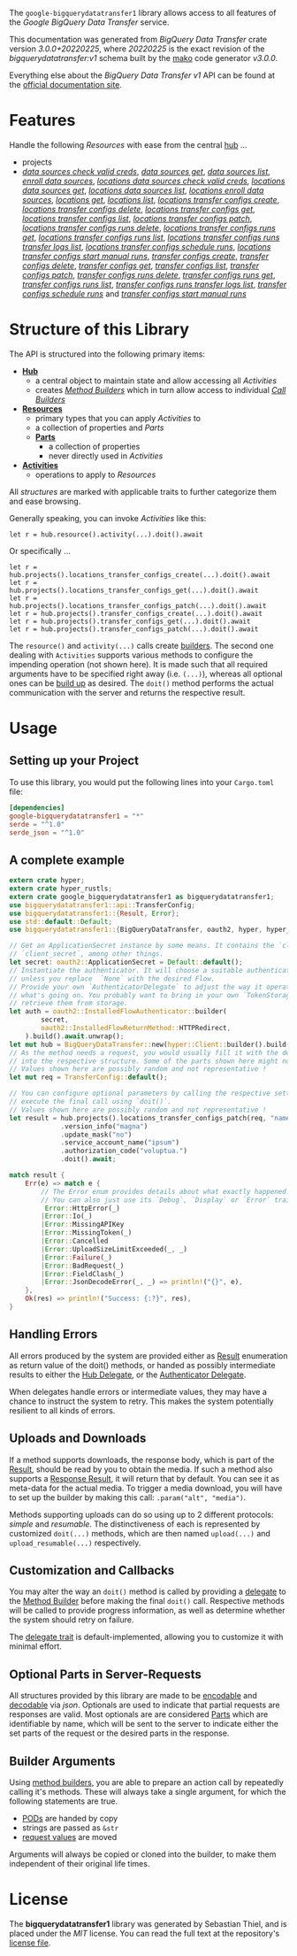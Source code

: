 <!---
DO NOT EDIT !
This file was generated automatically from 'src/mako/api/README.md.mako'
DO NOT EDIT !
-->
The `google-bigquerydatatransfer1` library allows access to all features of the *Google BigQuery Data Transfer* service.

This documentation was generated from *BigQuery Data Transfer* crate version *3.0.0+20220225*, where *20220225* is the exact revision of the *bigquerydatatransfer:v1* schema built by the [mako](http://www.makotemplates.org/) code generator *v3.0.0*.

Everything else about the *BigQuery Data Transfer* *v1* API can be found at the
[official documentation site](https://cloud.google.com/bigquery-transfer/).
# Features

Handle the following *Resources* with ease from the central [hub](https://docs.rs/google-bigquerydatatransfer1/3.0.0+20220225/google_bigquerydatatransfer1/BigQueryDataTransfer) ... 

* projects
 * [*data sources check valid creds*](https://docs.rs/google-bigquerydatatransfer1/3.0.0+20220225/google_bigquerydatatransfer1/api::ProjectDataSourceCheckValidCredCall), [*data sources get*](https://docs.rs/google-bigquerydatatransfer1/3.0.0+20220225/google_bigquerydatatransfer1/api::ProjectDataSourceGetCall), [*data sources list*](https://docs.rs/google-bigquerydatatransfer1/3.0.0+20220225/google_bigquerydatatransfer1/api::ProjectDataSourceListCall), [*enroll data sources*](https://docs.rs/google-bigquerydatatransfer1/3.0.0+20220225/google_bigquerydatatransfer1/api::ProjectEnrollDataSourceCall), [*locations data sources check valid creds*](https://docs.rs/google-bigquerydatatransfer1/3.0.0+20220225/google_bigquerydatatransfer1/api::ProjectLocationDataSourceCheckValidCredCall), [*locations data sources get*](https://docs.rs/google-bigquerydatatransfer1/3.0.0+20220225/google_bigquerydatatransfer1/api::ProjectLocationDataSourceGetCall), [*locations data sources list*](https://docs.rs/google-bigquerydatatransfer1/3.0.0+20220225/google_bigquerydatatransfer1/api::ProjectLocationDataSourceListCall), [*locations enroll data sources*](https://docs.rs/google-bigquerydatatransfer1/3.0.0+20220225/google_bigquerydatatransfer1/api::ProjectLocationEnrollDataSourceCall), [*locations get*](https://docs.rs/google-bigquerydatatransfer1/3.0.0+20220225/google_bigquerydatatransfer1/api::ProjectLocationGetCall), [*locations list*](https://docs.rs/google-bigquerydatatransfer1/3.0.0+20220225/google_bigquerydatatransfer1/api::ProjectLocationListCall), [*locations transfer configs create*](https://docs.rs/google-bigquerydatatransfer1/3.0.0+20220225/google_bigquerydatatransfer1/api::ProjectLocationTransferConfigCreateCall), [*locations transfer configs delete*](https://docs.rs/google-bigquerydatatransfer1/3.0.0+20220225/google_bigquerydatatransfer1/api::ProjectLocationTransferConfigDeleteCall), [*locations transfer configs get*](https://docs.rs/google-bigquerydatatransfer1/3.0.0+20220225/google_bigquerydatatransfer1/api::ProjectLocationTransferConfigGetCall), [*locations transfer configs list*](https://docs.rs/google-bigquerydatatransfer1/3.0.0+20220225/google_bigquerydatatransfer1/api::ProjectLocationTransferConfigListCall), [*locations transfer configs patch*](https://docs.rs/google-bigquerydatatransfer1/3.0.0+20220225/google_bigquerydatatransfer1/api::ProjectLocationTransferConfigPatchCall), [*locations transfer configs runs delete*](https://docs.rs/google-bigquerydatatransfer1/3.0.0+20220225/google_bigquerydatatransfer1/api::ProjectLocationTransferConfigRunDeleteCall), [*locations transfer configs runs get*](https://docs.rs/google-bigquerydatatransfer1/3.0.0+20220225/google_bigquerydatatransfer1/api::ProjectLocationTransferConfigRunGetCall), [*locations transfer configs runs list*](https://docs.rs/google-bigquerydatatransfer1/3.0.0+20220225/google_bigquerydatatransfer1/api::ProjectLocationTransferConfigRunListCall), [*locations transfer configs runs transfer logs list*](https://docs.rs/google-bigquerydatatransfer1/3.0.0+20220225/google_bigquerydatatransfer1/api::ProjectLocationTransferConfigRunTransferLogListCall), [*locations transfer configs schedule runs*](https://docs.rs/google-bigquerydatatransfer1/3.0.0+20220225/google_bigquerydatatransfer1/api::ProjectLocationTransferConfigScheduleRunCall), [*locations transfer configs start manual runs*](https://docs.rs/google-bigquerydatatransfer1/3.0.0+20220225/google_bigquerydatatransfer1/api::ProjectLocationTransferConfigStartManualRunCall), [*transfer configs create*](https://docs.rs/google-bigquerydatatransfer1/3.0.0+20220225/google_bigquerydatatransfer1/api::ProjectTransferConfigCreateCall), [*transfer configs delete*](https://docs.rs/google-bigquerydatatransfer1/3.0.0+20220225/google_bigquerydatatransfer1/api::ProjectTransferConfigDeleteCall), [*transfer configs get*](https://docs.rs/google-bigquerydatatransfer1/3.0.0+20220225/google_bigquerydatatransfer1/api::ProjectTransferConfigGetCall), [*transfer configs list*](https://docs.rs/google-bigquerydatatransfer1/3.0.0+20220225/google_bigquerydatatransfer1/api::ProjectTransferConfigListCall), [*transfer configs patch*](https://docs.rs/google-bigquerydatatransfer1/3.0.0+20220225/google_bigquerydatatransfer1/api::ProjectTransferConfigPatchCall), [*transfer configs runs delete*](https://docs.rs/google-bigquerydatatransfer1/3.0.0+20220225/google_bigquerydatatransfer1/api::ProjectTransferConfigRunDeleteCall), [*transfer configs runs get*](https://docs.rs/google-bigquerydatatransfer1/3.0.0+20220225/google_bigquerydatatransfer1/api::ProjectTransferConfigRunGetCall), [*transfer configs runs list*](https://docs.rs/google-bigquerydatatransfer1/3.0.0+20220225/google_bigquerydatatransfer1/api::ProjectTransferConfigRunListCall), [*transfer configs runs transfer logs list*](https://docs.rs/google-bigquerydatatransfer1/3.0.0+20220225/google_bigquerydatatransfer1/api::ProjectTransferConfigRunTransferLogListCall), [*transfer configs schedule runs*](https://docs.rs/google-bigquerydatatransfer1/3.0.0+20220225/google_bigquerydatatransfer1/api::ProjectTransferConfigScheduleRunCall) and [*transfer configs start manual runs*](https://docs.rs/google-bigquerydatatransfer1/3.0.0+20220225/google_bigquerydatatransfer1/api::ProjectTransferConfigStartManualRunCall)




# Structure of this Library

The API is structured into the following primary items:

* **[Hub](https://docs.rs/google-bigquerydatatransfer1/3.0.0+20220225/google_bigquerydatatransfer1/BigQueryDataTransfer)**
    * a central object to maintain state and allow accessing all *Activities*
    * creates [*Method Builders*](https://docs.rs/google-bigquerydatatransfer1/3.0.0+20220225/google_bigquerydatatransfer1/client::MethodsBuilder) which in turn
      allow access to individual [*Call Builders*](https://docs.rs/google-bigquerydatatransfer1/3.0.0+20220225/google_bigquerydatatransfer1/client::CallBuilder)
* **[Resources](https://docs.rs/google-bigquerydatatransfer1/3.0.0+20220225/google_bigquerydatatransfer1/client::Resource)**
    * primary types that you can apply *Activities* to
    * a collection of properties and *Parts*
    * **[Parts](https://docs.rs/google-bigquerydatatransfer1/3.0.0+20220225/google_bigquerydatatransfer1/client::Part)**
        * a collection of properties
        * never directly used in *Activities*
* **[Activities](https://docs.rs/google-bigquerydatatransfer1/3.0.0+20220225/google_bigquerydatatransfer1/client::CallBuilder)**
    * operations to apply to *Resources*

All *structures* are marked with applicable traits to further categorize them and ease browsing.

Generally speaking, you can invoke *Activities* like this:

```Rust,ignore
let r = hub.resource().activity(...).doit().await
```

Or specifically ...

```ignore
let r = hub.projects().locations_transfer_configs_create(...).doit().await
let r = hub.projects().locations_transfer_configs_get(...).doit().await
let r = hub.projects().locations_transfer_configs_patch(...).doit().await
let r = hub.projects().transfer_configs_create(...).doit().await
let r = hub.projects().transfer_configs_get(...).doit().await
let r = hub.projects().transfer_configs_patch(...).doit().await
```

The `resource()` and `activity(...)` calls create [builders][builder-pattern]. The second one dealing with `Activities` 
supports various methods to configure the impending operation (not shown here). It is made such that all required arguments have to be 
specified right away (i.e. `(...)`), whereas all optional ones can be [build up][builder-pattern] as desired.
The `doit()` method performs the actual communication with the server and returns the respective result.

# Usage

## Setting up your Project

To use this library, you would put the following lines into your `Cargo.toml` file:

```toml
[dependencies]
google-bigquerydatatransfer1 = "*"
serde = "^1.0"
serde_json = "^1.0"
```

## A complete example

```Rust
extern crate hyper;
extern crate hyper_rustls;
extern crate google_bigquerydatatransfer1 as bigquerydatatransfer1;
use bigquerydatatransfer1::api::TransferConfig;
use bigquerydatatransfer1::{Result, Error};
use std::default::Default;
use bigquerydatatransfer1::{BigQueryDataTransfer, oauth2, hyper, hyper_rustls};

// Get an ApplicationSecret instance by some means. It contains the `client_id` and 
// `client_secret`, among other things.
let secret: oauth2::ApplicationSecret = Default::default();
// Instantiate the authenticator. It will choose a suitable authentication flow for you, 
// unless you replace  `None` with the desired Flow.
// Provide your own `AuthenticatorDelegate` to adjust the way it operates and get feedback about 
// what's going on. You probably want to bring in your own `TokenStorage` to persist tokens and
// retrieve them from storage.
let auth = oauth2::InstalledFlowAuthenticator::builder(
        secret,
        oauth2::InstalledFlowReturnMethod::HTTPRedirect,
    ).build().await.unwrap();
let mut hub = BigQueryDataTransfer::new(hyper::Client::builder().build(hyper_rustls::HttpsConnector::with_native_roots()), auth);
// As the method needs a request, you would usually fill it with the desired information
// into the respective structure. Some of the parts shown here might not be applicable !
// Values shown here are possibly random and not representative !
let mut req = TransferConfig::default();

// You can configure optional parameters by calling the respective setters at will, and
// execute the final call using `doit()`.
// Values shown here are possibly random and not representative !
let result = hub.projects().locations_transfer_configs_patch(req, "name")
             .version_info("magna")
             .update_mask("no")
             .service_account_name("ipsum")
             .authorization_code("voluptua.")
             .doit().await;

match result {
    Err(e) => match e {
        // The Error enum provides details about what exactly happened.
        // You can also just use its `Debug`, `Display` or `Error` traits
         Error::HttpError(_)
        |Error::Io(_)
        |Error::MissingAPIKey
        |Error::MissingToken(_)
        |Error::Cancelled
        |Error::UploadSizeLimitExceeded(_, _)
        |Error::Failure(_)
        |Error::BadRequest(_)
        |Error::FieldClash(_)
        |Error::JsonDecodeError(_, _) => println!("{}", e),
    },
    Ok(res) => println!("Success: {:?}", res),
}

```
## Handling Errors

All errors produced by the system are provided either as [Result](https://docs.rs/google-bigquerydatatransfer1/3.0.0+20220225/google_bigquerydatatransfer1/client::Result) enumeration as return value of
the doit() methods, or handed as possibly intermediate results to either the 
[Hub Delegate](https://docs.rs/google-bigquerydatatransfer1/3.0.0+20220225/google_bigquerydatatransfer1/client::Delegate), or the [Authenticator Delegate](https://docs.rs/yup-oauth2/*/yup_oauth2/trait.AuthenticatorDelegate.html).

When delegates handle errors or intermediate values, they may have a chance to instruct the system to retry. This 
makes the system potentially resilient to all kinds of errors.

## Uploads and Downloads
If a method supports downloads, the response body, which is part of the [Result](https://docs.rs/google-bigquerydatatransfer1/3.0.0+20220225/google_bigquerydatatransfer1/client::Result), should be
read by you to obtain the media.
If such a method also supports a [Response Result](https://docs.rs/google-bigquerydatatransfer1/3.0.0+20220225/google_bigquerydatatransfer1/client::ResponseResult), it will return that by default.
You can see it as meta-data for the actual media. To trigger a media download, you will have to set up the builder by making
this call: `.param("alt", "media")`.

Methods supporting uploads can do so using up to 2 different protocols: 
*simple* and *resumable*. The distinctiveness of each is represented by customized 
`doit(...)` methods, which are then named `upload(...)` and `upload_resumable(...)` respectively.

## Customization and Callbacks

You may alter the way an `doit()` method is called by providing a [delegate](https://docs.rs/google-bigquerydatatransfer1/3.0.0+20220225/google_bigquerydatatransfer1/client::Delegate) to the 
[Method Builder](https://docs.rs/google-bigquerydatatransfer1/3.0.0+20220225/google_bigquerydatatransfer1/client::CallBuilder) before making the final `doit()` call. 
Respective methods will be called to provide progress information, as well as determine whether the system should 
retry on failure.

The [delegate trait](https://docs.rs/google-bigquerydatatransfer1/3.0.0+20220225/google_bigquerydatatransfer1/client::Delegate) is default-implemented, allowing you to customize it with minimal effort.

## Optional Parts in Server-Requests

All structures provided by this library are made to be [encodable](https://docs.rs/google-bigquerydatatransfer1/3.0.0+20220225/google_bigquerydatatransfer1/client::RequestValue) and 
[decodable](https://docs.rs/google-bigquerydatatransfer1/3.0.0+20220225/google_bigquerydatatransfer1/client::ResponseResult) via *json*. Optionals are used to indicate that partial requests are responses 
are valid.
Most optionals are are considered [Parts](https://docs.rs/google-bigquerydatatransfer1/3.0.0+20220225/google_bigquerydatatransfer1/client::Part) which are identifiable by name, which will be sent to 
the server to indicate either the set parts of the request or the desired parts in the response.

## Builder Arguments

Using [method builders](https://docs.rs/google-bigquerydatatransfer1/3.0.0+20220225/google_bigquerydatatransfer1/client::CallBuilder), you are able to prepare an action call by repeatedly calling it's methods.
These will always take a single argument, for which the following statements are true.

* [PODs][wiki-pod] are handed by copy
* strings are passed as `&str`
* [request values](https://docs.rs/google-bigquerydatatransfer1/3.0.0+20220225/google_bigquerydatatransfer1/client::RequestValue) are moved

Arguments will always be copied or cloned into the builder, to make them independent of their original life times.

[wiki-pod]: http://en.wikipedia.org/wiki/Plain_old_data_structure
[builder-pattern]: http://en.wikipedia.org/wiki/Builder_pattern
[google-go-api]: https://github.com/google/google-api-go-client

# License
The **bigquerydatatransfer1** library was generated by Sebastian Thiel, and is placed 
under the *MIT* license.
You can read the full text at the repository's [license file][repo-license].

[repo-license]: https://github.com/Byron/google-apis-rsblob/main/LICENSE.md

